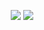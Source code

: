 <p align="center">
<img src="https://github-readme-stats.vercel.app/api?username=SaturdaysHeroes&hide_border=true&bg_color=ffffff&count_private=true&show_icons=true&include_all_commits=true"> 
<img src="https://github-readme-stats.vercel.app/api/top-langs/?username=SaturdaysHeroes&layout=compact&hide_border=true&bg_color=ffffff&langs_count=10">
</p>
